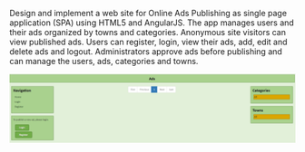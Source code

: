 ﻿Design and implement a web site for Online Ads Publishing as single page application (SPA)
using HTML5 and AngularJS. The app manages users and their ads organized by towns and categories. Anonymous
site visitors can view published ads. Users can register, login, view their ads, add, edit and delete ads and logout.
Administrators approve ads before publishing and can manage the users, ads, categories and towns.

![Ads](ads.png?raw=true "Ads")